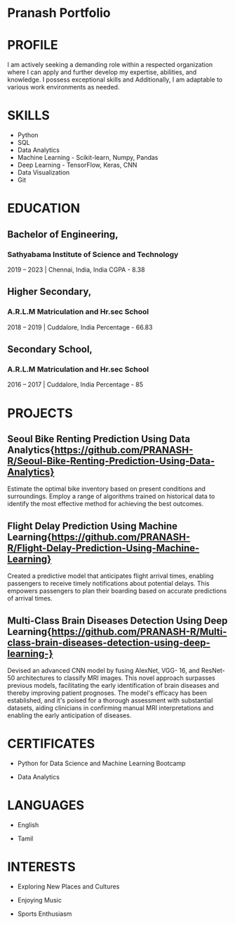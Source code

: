 # Pranash Portfolio 

# PROFILE

I am actively seeking a demanding role within a respected
organization where I can apply and further develop my
expertise, abilities, and knowledge. I possess exceptional
skills and Additionally, I am adaptable to various work
environments as needed.

# SKILLS

- Python
- SQL
- Data Analytics
- Machine Learning - Scikit-learn, Numpy, Pandas
- Deep Learning - TensorFlow, Keras, CNN
- Data Visualization
- Git

# EDUCATION

## Bachelor of Engineering,
### Sathyabama Institute of Science and Technology
2019 – 2023 | Chennai, India, India
CGPA - 8.38

## Higher Secondary,
### A.R.L.M Matriculation and Hr.sec School
2018 – 2019 | Cuddalore, India
Percentage - 66.83

## Secondary School,
### A.R.L.M Matriculation and Hr.sec School
2016 – 2017 | Cuddalore, India
Percentage - 85

# PROJECTS

## Seoul Bike Renting Prediction Using Data Analytics{https://github.com/PRANASH-R/Seoul-Bike-Renting-Prediction-Using-Data-Analytics}

Estimate the optimal bike inventory based on present
conditions and surroundings. Employ a range of
algorithms trained on historical data to identify the most
effective method for achieving the best outcomes.

## Flight Delay Prediction Using Machine Learning{https://github.com/PRANASH-R/Flight-Delay-Prediction-Using-Machine-Learning}

Created a predictive model that anticipates flight arrival
times, enabling passengers to receive timely notifications
about potential delays. This empowers passengers to
plan their boarding based on accurate predictions of
arrival times.

## Multi-Class Brain Diseases Detection Using Deep Learning{https://github.com/PRANASH-R/Multi-class-brain-diseases-detection-using-deep-learning-}

Devised an advanced CNN model by fusing AlexNet, VGG-
16, and ResNet-50 architectures to classify MRI images.
This novel approach surpasses previous models,
facilitating the early identification of brain diseases and
thereby improving patient prognoses. The model's
efficacy has been established, and it's poised for
a thorough assessment with substantial datasets, aiding
clinicians in confirming manual MRI interpretations and
enabling the early anticipation of diseases.

# CERTIFICATES

- Python for Data Science and Machine Learning
Bootcamp

- Data Analytics

# LANGUAGES

- English
  
- Tamil

# INTERESTS

- Exploring New Places and Cultures

- Enjoying Music

- Sports Enthusiasm
